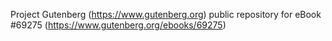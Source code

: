 Project Gutenberg (https://www.gutenberg.org) public repository for
eBook #69275 (https://www.gutenberg.org/ebooks/69275)
